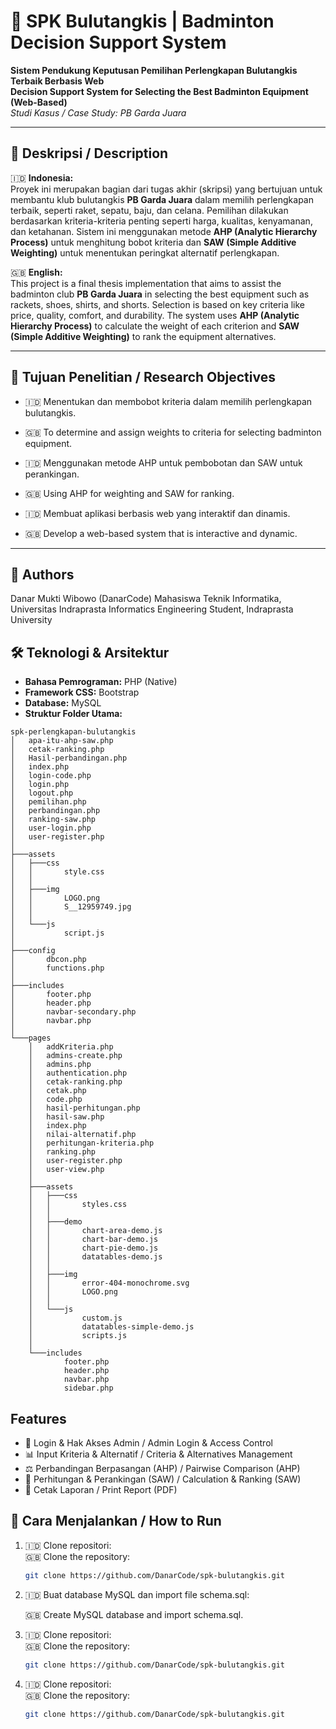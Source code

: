 
# 🎯 SPK Bulutangkis | Badminton Decision Support System  
**Sistem Pendukung Keputusan Pemilihan Perlengkapan Bulutangkis Terbaik Berbasis Web**  
**Decision Support System for Selecting the Best Badminton Equipment (Web-Based)**  
*Studi Kasus / Case Study: PB Garda Juara*

---

## 📖 Deskripsi / Description

🇮🇩 **Indonesia:**  
Proyek ini merupakan bagian dari tugas akhir (skripsi) yang bertujuan untuk membantu klub bulutangkis **PB Garda Juara** dalam memilih perlengkapan terbaik, seperti raket, sepatu, baju, dan celana. Pemilihan dilakukan berdasarkan kriteria-kriteria penting seperti harga, kualitas, kenyamanan, dan ketahanan. Sistem ini menggunakan metode **AHP (Analytic Hierarchy Process)** untuk menghitung bobot kriteria dan **SAW (Simple Additive Weighting)** untuk menentukan peringkat alternatif perlengkapan.

🇬🇧 **English:**  
This project is a final thesis implementation that aims to assist the badminton club **PB Garda Juara** in selecting the best equipment such as rackets, shoes, shirts, and shorts. Selection is based on key criteria like price, quality, comfort, and durability. The system uses **AHP (Analytic Hierarchy Process)** to calculate the weight of each criterion and **SAW (Simple Additive Weighting)** to rank the equipment alternatives.

---

## 🎯 Tujuan Penelitian / Research Objectives

- 🇮🇩 Menentukan dan membobot kriteria dalam memilih perlengkapan bulutangkis.  
- 🇬🇧 To determine and assign weights to criteria for selecting badminton equipment.  

- 🇮🇩 Menggunakan metode AHP untuk pembobotan dan SAW untuk perankingan.  
- 🇬🇧 Using AHP for weighting and SAW for ranking.

- 🇮🇩 Membuat aplikasi berbasis web yang interaktif dan dinamis.  
- 🇬🇧 Develop a web-based system that is interactive and dynamic.

---

## 👤 Authors

Danar Mukti Wibowo (DanarCode)
Mahasiswa Teknik Informatika, Universitas Indraprasta
Informatics Engineering Student, Indraprasta University

## 🛠️ Teknologi & Arsitektur
- **Bahasa Pemrograman:** PHP (Native)  
- **Framework CSS:** Bootstrap  
- **Database:** MySQL  
- **Struktur Folder Utama:**
```
spk-perlengkapan-bulutangkis
│   apa-itu-ahp-saw.php
│   cetak-ranking.php
│   Hasil-perbandingan.php
│   index.php
│   login-code.php
│   login.php
│   logout.php
│   pemilihan.php
│   perbandingan.php
│   ranking-saw.php
│   user-login.php
│   user-register.php
│
├───assets
│   ├───css
│   │       style.css
│   │
│   ├───img
│   │       LOGO.png
│   │       S__12959749.jpg
│   │
│   └───js
│           script.js
│
├───config
│       dbcon.php
│       functions.php
│
├───includes
│       footer.php
│       header.php
│       navbar-secondary.php
│       navbar.php
│
└───pages
    │   addKriteria.php
    │   admins-create.php
    │   admins.php
    │   authentication.php
    │   cetak-ranking.php
    │   cetak.php
    │   code.php
    │   hasil-perhitungan.php
    │   hasil-saw.php
    │   index.php
    │   nilai-alternatif.php
    │   perhitungan-kriteria.php
    │   ranking.php
    │   user-register.php
    │   user-view.php
    │
    ├───assets
    │   ├───css
    │   │       styles.css
    │   │
    │   ├───demo
    │   │       chart-area-demo.js
    │   │       chart-bar-demo.js
    │   │       chart-pie-demo.js
    │   │       datatables-demo.js
    │   │
    │   ├───img
    │   │       error-404-monochrome.svg
    │   │       LOGO.png
    │   │
    │   └───js
    │           custom.js
    │           datatables-simple-demo.js
    │           scripts.js
    │
    └───includes
            footer.php
            header.php
            navbar.php
            sidebar.php
```

## Features

- 🔐 Login & Hak Akses Admin / Admin Login & Access Control  
- 📊 Input Kriteria & Alternatif / Criteria & Alternatives Management  
- ⚖️ Perbandingan Berpasangan (AHP) / Pairwise Comparison (AHP)  
- 🧮 Perhitungan & Perankingan (SAW) / Calculation & Ranking (SAW)  
- 📄 Cetak Laporan / Print Report (PDF)

## 🚀 Cara Menjalankan / How to Run

1. 🇮🇩 Clone repositori:  
   🇬🇧 Clone the repository:  
   ```bash
   git clone https://github.com/DanarCode/spk-bulutangkis.git

2. 🇮🇩 Buat database MySQL dan import file schema.sql:

    🇬🇧 Create MySQL database and import schema.sql.
3. 🇮🇩 Clone repositori:  
   🇬🇧 Clone the repository:  
   ```bash
   git clone https://github.com/DanarCode/spk-bulutangkis.git
4. 🇮🇩 Clone repositori:  
   🇬🇧 Clone the repository:  
   ```bash
   git clone https://github.com/DanarCode/spk-bulutangkis.git






